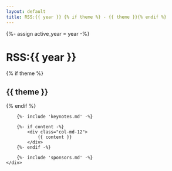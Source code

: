 ```yaml
---
layout: default
title: RSS:{{ year }} {% if theme %} - {{ theme }}{% endif %}
---
```

{%- assign active_year = year -%}
<div class="container">
    <div class="row">
        <div class="col-md-12">
            <h1>RSS:{{ year }}</h1>
            {% if theme %}<h2>{{ theme }}</h2>{% endif %}
        </div>

        {%- include 'keynotes.md' -%}

        {%- if content -%}
            <div class="col-md-12">
        	    {{ content }}
        	</div>
        {%- endif -%}

        {%- include 'sponsors.md' -%}
    </div>
</div>